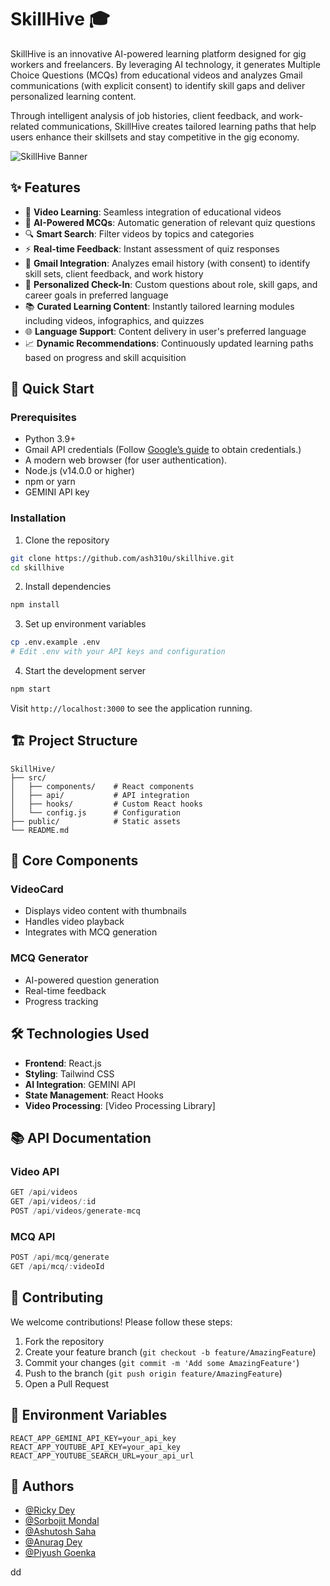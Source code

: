 # SkillHive 🎓

SkillHive is an innovative AI-powered learning platform designed for gig workers and freelancers. By leveraging AI technology, it generates Multiple Choice Questions (MCQs) from educational videos and analyzes Gmail communications (with explicit consent) to identify skill gaps and deliver personalized learning content.

Through intelligent analysis of job histories, client feedback, and work-related communications, SkillHive creates tailored learning paths that help users enhance their skillsets and stay competitive in the gig economy.

![SkillHive Banner](path/to/banner.png)

## ✨ Features

- 🎥 **Video Learning**: Seamless integration of educational videos
- 🤖 **AI-Powered MCQs**: Automatic generation of relevant quiz questions
- 🔍 **Smart Search**: Filter videos by topics and categories
- ⚡ **Real-time Feedback**: Instant assessment of quiz responses
- 📧 **Gmail Integration**: Analyzes email history (with consent) to identify skill sets, client feedback, and work history
- 🎯 **Personalized Check-In**: Custom questions about role, skill gaps, and career goals in preferred language
- 📚 **Curated Learning Content**: Instantly tailored learning modules including videos, infographics, and quizzes
- 🌐 **Language Support**: Content delivery in user's preferred language
- 📈 **Dynamic Recommendations**: Continuously updated learning paths based on progress and skill acquisition

## 🚀 Quick Start

### Prerequisites

- Python 3.9+
- Gmail API credentials (Follow [Google’s guide](https://developers.google.com/gmail/api/quickstart/python) to obtain credentials.)
- A modern web browser (for user authentication).
- Node.js (v14.0.0 or higher)
- npm or yarn
- GEMINI API key

### Installation

1. Clone the repository
```bash
git clone https://github.com/ash310u/skillhive.git
cd skillhive
```

2. Install dependencies
```bash
npm install
```

3. Set up environment variables
```bash
cp .env.example .env
# Edit .env with your API keys and configuration
```

4. Start the development server
```bash
npm start
```

Visit `http://localhost:3000` to see the application running.

## 🏗️ Project Structure

```
SkillHive/
├── src/
│   ├── components/    # React components
│   ├── api/           # API integration
│   ├── hooks/         # Custom React hooks
│   └── config.js      # Configuration
├── public/            # Static assets
└── README.md
```

## 🔧 Core Components

### VideoCard
- Displays video content with thumbnails
- Handles video playback
- Integrates with MCQ generation

### MCQ Generator
- AI-powered question generation
- Real-time feedback
- Progress tracking

## 🛠️ Technologies Used

- **Frontend**: React.js
- **Styling**: Tailwind CSS
- **AI Integration**: GEMINI API
- **State Management**: React Hooks
- **Video Processing**: [Video Processing Library]

## 📚 API Documentation

### Video API
```javascript
GET /api/videos
GET /api/videos/:id
POST /api/videos/generate-mcq
```

### MCQ API
```javascript
POST /api/mcq/generate
GET /api/mcq/:videoId
```

## 🤝 Contributing

We welcome contributions! Please follow these steps:

1. Fork the repository
2. Create your feature branch (`git checkout -b feature/AmazingFeature`)
3. Commit your changes (`git commit -m 'Add some AmazingFeature'`)
4. Push to the branch (`git push origin feature/AmazingFeature`)
5. Open a Pull Request

## 📝 Environment Variables

```env
REACT_APP_GEMINI_API_KEY=your_api_key
REACT_APP_YOUTUBE_API_KEY=your_api_key
REACT_APP_YOUTUBE_SEARCH_URL=your_api_url
```

## 👥 Authors

- [@Ricky Dey](https://github.com/Ricky2054)
- [@Sorbojit Mondal](https://github.com/33sorbojitmondal)
- [@Ashutosh Saha](https://github.com/Ash310u)
- [@Anurag Dey](https://github.com/anuragcode-16)
- [@Piyush Goenka](https://github.com/piyushgoenka2005)

dd
